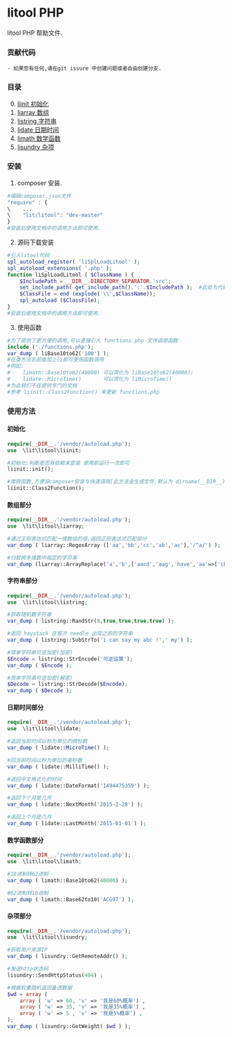 litool PHP
==============
litool PHP 帮助文件.

### 贡献代码
    - 如果您有任何,请在git issure 中创建问题或者自由创建分支.

### 目录
0. [liinit 初始化](https://code.aliyun.com/lit/litool#%e5%88%9d%e5%a7%8b%e5%8c%96) <br />
1. [liarray 数组](https://code.aliyun.com/lit/litool#%E6%95%B0%E7%BB%84%E9%83%A8%E5%88%86) <br />
2. [listring 字符串](https://code.aliyun.com/lit/litool#%e5%ad%97%e7%ac%a6%e4%b8%b2%e9%83%a8%e5%88%86) <br />
3. [lidate 日期时间](https://code.aliyun.com/lit/litool#%e6%97%a5%e6%9c%9f%e6%97%b6%e9%97%b4%e9%83%a8%e5%88%86) <br />
4. [limath  数学函数](https://code.aliyun.com/lit/litool#%E6%95%B0%E5%AD%A6%E5%87%BD%E6%95%B0%E9%83%A8%E5%88%86) <br />
5. [lisundry  杂项](https://code.aliyun.com/lit/litool#%E6%9D%82%E9%A1%B9%E9%83%A8%E5%88%86) <br />

### 安装

1. composer 安装.
```php
#编辑composer.json文件
"require" : {
\    ...
\    "lit/litool": "dev-master"
}
#安装后使用文档中的调用方法即可使用.
```

2. 源码下载安装 
```php
#引入litool代码
spl_autoload_register( 'liSplLoadLitool' );
spl_autoload_extensions( '.php' );
function liSplLoadLitool ( $ClassName ) {
    $IncludePath = __DIR__.DIRECTORY_SEPARATOR.'src';
    set_include_path( get_include_path().':'.$IncludePath );  #此处为代码包中litool/src路径,必要时请手动修改
    $ClassFile = end (explode('\\',$ClassName));
    spl_autoload ($ClassFile);
}
#安装后使用文档中的调用方法即可使用.
```

3. 使用函数
```php
#为了提供了更方便的调用,可以直接引入 functions.php 文件调用函数
include ('./functions.php');
var_dump ( liBase10to62('100') );
#在类方法名前面加上li即可使用函数调用
#例如:
#    limath::Base10to62(40000) 可以简化为 liBase10to62(40000);
#    lidate::MicroTime()       可以简化为 liMicroTime()
#为此我们不在提供专门的文档
#参考 liinit::Class2Function() 来更新 functions.php
```

### 使用方法

#### 初始化
```php
require(__DIR__.'/vendor/autoload.php');
use  \lit\litool\liinit;

#初始化:判断是否有依赖未安装 使用前运行一次即可
liinit::init();

#类转函数,方便非composer安装与快速调用[此方法会生成文件,默认为 dirname(__DIR__).'/functions.php']
liinit::Class2Function();
```

#### 数组部分

```php
require(__DIR__.'/vendor/autoload.php');
use  \lit\litool\liarray;

#通过正则表达式匹配一维数组的值,返回正则表达式匹配部分
var_dump ( liarray::RegexArray (['aa','bb','cc','ab','ac'],'/^a/') );

#归替换多维数中指定的字符串
var_dump (liarray::ArrayReplace('a','b',['aacd','aag','have','aa'=>['cba']]));

```

#### 字符串部分

```php
require(__DIR__.'/vendor/autoload.php');
use  \lit\litool\listring;

#获取随机数字符串
var_dump ( listring::RandStr(8,true,true,true,true) );

#返回 haystack 在首次 needle 出现之前的字符串
var_dump ( listring::SubStrTo('i can say my abc !',' my') );

#简单字符串可逆加密(加密)
$Encode = listring::StrEncode('可逆运算');
var_dump ( $Encode );

#简单字符串可逆加密(解密)
$Decode = listring::StrDecode($Encode);
var_dump ( $Decode );

```

#### 日期时间部分

```php
require(__DIR__.'/vendor/autoload.php');
use  \lit\litool\lidate;

#返回当前时间以秒为单位的微秒数
var_dump ( lidate::MicroTime() );

#回当前时间以秒为单位的毫秒数
var_dump ( lidate::MilliTime() );

#返回中文格式化的时间
var_dump ( lidate::DateFormat('1494475359') );

#返回下个月是几月
var_dump ( lidate::NextMonth('2015-2-28') );

#返回上个月是几月
var_dump ( lidate::LastMonth('2015-01-01') );

```

#### 数学函数部分
```php
require(__DIR__.'/vendor/autoload.php');
use  \lit\litool\limath;

#10进制转62进制
var_dump ( limath::Base10to62(40000) );

#62进制转10进制
var_dump ( limath::Base62to10('ACG97') );
```

#### 杂项部分
```php
require(__DIR__.'/vendor/autoload.php');
use  \lit\litool\lisundry;

#获取用户来源IP
var_dump ( lisundry::GetRemoteAddr() );

#发送http状态码
lisundry::SendHttpStatus(404) ;

#根据权重随机返回备选数据
$wd = array (
    array ( 'w' => 60, 'v' => '我是60%概率') ,
    array ( 'w' => 35, 'v' => '我是35%概率') ,
    array ( 'w' => 5 , 'v' => '我是5%概率') ,
);
var_dump ( lisundry::GetWeight( $wd ) );
```

